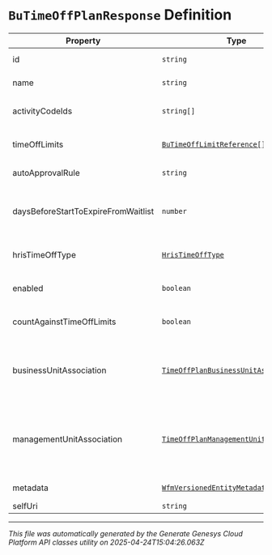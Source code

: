 # `BuTimeOffPlanResponse` Definition

| Property | Type | Required | Description |
|----------|------|----------|-------------|
| id | `string` | No | The globally unique identifier for the object. |
| name | `string` | Yes | The name of this time-off plan |
| activityCodeIds | `string[]` | Yes | The IDs of activity codes associated with this time-off plan |
| timeOffLimits | [`BuTimeOffLimitReference[]`](butimeofflimitreference-definition.md) | No | The IDs of time-off limits associated with this time-off plan |
| autoApprovalRule | `string` | Yes | Auto approval rule for this time-off plan |
| daysBeforeStartToExpireFromWaitlist | `number` | Yes | The number of days before the time-off request start date for when the request will be expired from the waitlist |
| hrisTimeOffType | [`HrisTimeOffType`](hristimeofftype-definition.md) | No | Time-off type, if this time-off plan is associated with the integration |
| enabled | `boolean` | Yes | Whether this time-off plan is currently being used by agents |
| countAgainstTimeOffLimits | `boolean` | Yes | Whether this time-off plan counts against time-off limits |
| businessUnitAssociation | [`TimeOffPlanBusinessUnitAssociation`](timeoffplanbusinessunitassociation-definition.md) | No | Business unit association, if the time-off plan belongs to a business unit. managementUnitAssociation must not be set if this is populated |
| managementUnitAssociation | [`TimeOffPlanManagementUnitAssociation`](timeoffplanmanagementunitassociation-definition.md) | No | Management Unit association, if the time-off plan belongs to a management unit. businessUnitAssociation must not be set if this is populated |
| metadata | [`WfmVersionedEntityMetadata`](wfmversionedentitymetadata-definition.md) | Yes | Version metadata for the time-off plan |
| selfUri | `string` | No | The URI for this object |

---

*This file was automatically generated by the Generate Genesys Cloud Platform API classes utility on 2025-04-24T15:04:26.063Z*